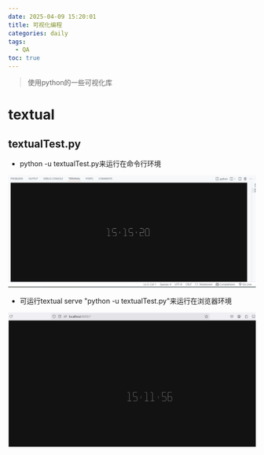 ```yaml
---
date: 2025-04-09 15:20:01
title: 可视化编程
categories: daily
tags:
  - QA
toc: true
---
```

> 使用python的一些可视化库

# textual
## textualTest.py
* python -u textualTest.py来运行在命令行环境

![alt text](/images/image-1.png)

* 可运行textual serve "python -u textualTest.py"来运行在浏览器环境

![alt text](/images/image.png)
